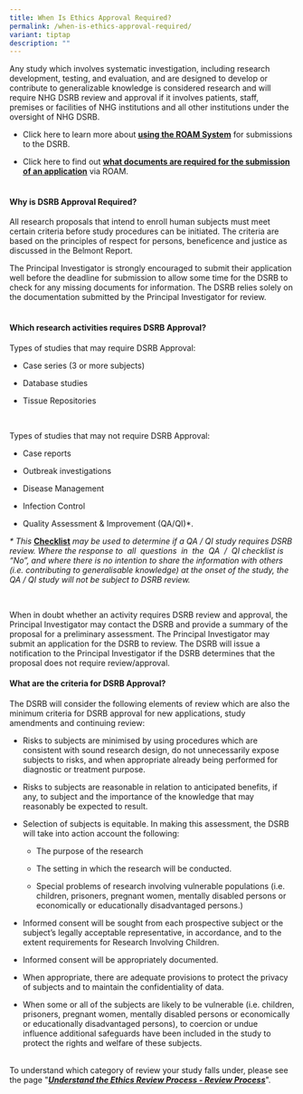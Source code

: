 ```yaml
---
title: When Is Ethics Approval Required?
permalink: /when-is-ethics-approval-required/
variant: tiptap
description: ""
---
```

<p>Any study which involves systematic investigation, including research
development, testing, and evaluation, and are designed to develop or contribute
to generalizable knowledge is considered research and will require NHG
DSRB review and approval if it involves patients, staff, premises or facilities
of NHG institutions and all other institutions under the oversight of NHG
DSRB.</p>
<ul data-tight="true" class="tight">
<li>
<p>Click here to learn more about&nbsp;<strong><a href="https://www.research.nhg.com.sg/wps/wcm/connect/romp/nhgromp/06+conducting+research/roam+intro" rel="noopener noreferrer nofollow" target="_blank"><u>using the ROAM System</u></a></strong> for
submissions to the DSRB.</p>
</li>
<li>
<p>Click here to find out&nbsp;<strong><a href="https://www.research.nhg.com.sg/wps/wcm/connect/7f0b6962-a62c-417e-99d5-0480a9e72948/Docs+required+for+DSRB+submission+v2.1_FINAL_301215.pdf?MOD=AJPERES&amp;CVID=ngbb8yU&amp;CVID=ngbb8yU" rel="noopener noreferrer nofollow" target="_blank"><u>what documents are required for the submission of an application</u></a></strong> via
ROAM.</p>
</li>
</ul>
<h4><br><strong>Why is DSRB Approval Required?</strong></h4>
<p>All research proposals that intend to enroll human subjects must meet
certain criteria before study procedures can be initiated. The criteria
are based on the principles of respect for persons, beneficence and justice
as discussed in the Belmont Report.&nbsp;</p>
<p>The Principal Investigator is strongly encouraged to submit their application
well before the deadline for submission to allow some time for the DSRB
to check for any missing documents for information. The DSRB relies solely
on the documentation submitted by the Principal Investigator for review.</p>
<h4><br><strong>Which research activities requires DSRB Approval?</strong></h4>
<p>Types of studies that may require DSRB Approval:</p>
<ul data-tight="true" class="tight">
<li>
<p>Case series (3 or more subjects)</p>
</li>
<li>
<p>Database studies</p>
</li>
<li>
<p>Tissue Repositories</p>
</li>
</ul>
<p>&nbsp;</p>
<p>Types of studies that may not require DSRB Approval:</p>
<ul>
<li>
<p>Case reports</p>
</li>
<li>
<p>Outbreak investigations</p>
</li>
<li>
<p>Disease Management</p>
</li>
<li>
<p>Infection Control</p>
</li>
<li>
<p>Quality Assessment &amp; Improvement (QA/QI)*.</p>
</li>
</ul>
<p><em>* This </em><strong><a href="https://www.research.nhg.com.sg/wps/wcm/connect/63e46d50-54ab-45d4-9c54-727cb263a25f/QA+QI+Checklist+v30june+2020.docx?MOD=AJPERES&amp;CVID=nfD5Ktg&amp;CVID=nfD5Ktg&amp;CVID=nfD5Ktg&amp;CVID=nfD5Ktg" rel="noopener noreferrer nofollow" target="_blank"><u>Checklist</u></a></strong><em> may be used to determine if a QA / QI study requires DSRB review. Where the response to&nbsp; all&nbsp; questions&nbsp; in&nbsp; the&nbsp; QA&nbsp; /&nbsp; QI checklist is “No”, and where there is no intention to share the information with others (i.e. contributing to generalisable knowledge) at the onset of the study, the QA / QI study will not be subject to DSRB review.</em>
</p>
<p>&nbsp;</p>
<p>When in doubt whether an activity requires DSRB review and approval, the
Principal Investigator may contact the DSRB and provide a summary of the
proposal for a preliminary assessment. The Principal Investigator may submit
an application for the DSRB to review. The DSRB will issue a notification
to the Principal Investigator if the DSRB determines that the proposal
does not require review/approval.</p>
<h4><strong>What are the criteria for DSRB Approval?</strong></h4>
<p>The DSRB will consider the following elements of review which are also
the minimum criteria for DSRB approval for new applications, study amendments
and continuing review:</p>
<ul>
<li>
<p>Risks to subjects are minimised by using procedures which are consistent
with sound research design, do not unnecessarily expose subjects to risks,
and when appropriate already being performed for diagnostic or treatment
purpose.</p>
</li>
</ul>
<ul>
<li>
<p>Risks to subjects are reasonable in relation to anticipated benefits,
if any, to subject and the importance of the knowledge that may reasonably
be expected to result.</p>
</li>
</ul>
<ul data-tight="true" class="tight">
<li>
<p>Selection of subjects is equitable. In making this assessment, the DSRB
will take into action account the following:</p>
<ul data-tight="true" class="tight">
<li>
<p>The purpose of the research</p>
</li>
<li>
<p>The setting in which the research will be conducted.</p>
</li>
<li>
<p>Special problems of research involving vulnerable populations (i.e. children,
prisoners, pregnant women, mentally disabled persons or economically or
educationally disadvantaged persons.)</p>
</li>
</ul>
</li>
<li>
<p>Informed consent will be sought from each prospective subject or the subject’s
legally acceptable representative, in accordance, and to the extent requirements
for Research Involving Children.</p>
</li>
</ul>
<ul>
<li>
<p>Informed consent will be appropriately documented.</p>
</li>
</ul>
<ul>
<li>
<p>When appropriate, there are adequate provisions to protect the privacy
of subjects and to maintain the confidentiality of data.</p>
</li>
</ul>
<ul data-tight="true" class="tight">
<li>
<p>When some or all of the subjects are likely to be vulnerable (i.e. children,
prisoners, pregnant women, mentally disabled persons or economically or
educationally disadvantaged persons), to coercion or undue influence additional
safeguards have been included in the study to protect the rights and welfare
of these subjects.</p>
</li>
</ul>
<p>
<br>To understand which category of review your study falls under, please
see the page "<strong><em><a href="https://www.research.nhg.com.sg/wps/wcm/connect/romp/nhgromp/02+ethics+and+quality/apply+ethics+approval/understand+ethics+review+processs" rel="noopener noreferrer nofollow" target="_blank"><u>Understand&nbsp;the&nbsp;Ethics&nbsp;Review&nbsp;Process&nbsp;-&nbsp;Review&nbsp;Process</u></a></em></strong>".</p>